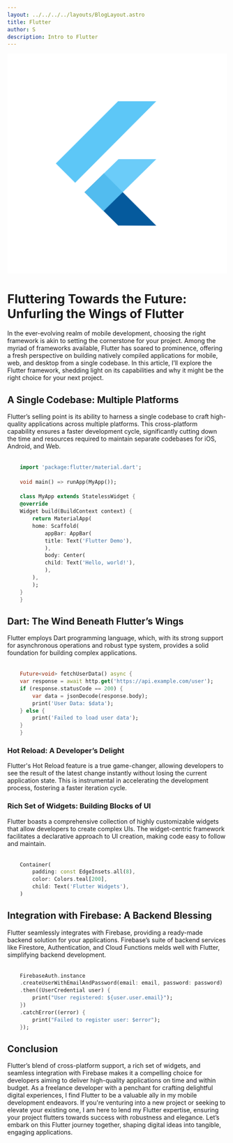 ```yaml
---
layout: ../../../../layouts/BlogLayout.astro
title: Flutter
author: S
description: Intro to Flutter
---
```


![Flutter](../../../../../assets/flutter.png)

# Fluttering Towards the Future: Unfurling the Wings of Flutter

In the ever-evolving realm of mobile development, choosing the right framework is akin to setting the cornerstone for your project. Among the myriad of frameworks available, Flutter has soared to prominence, offering a fresh perspective on building natively compiled applications for mobile, web, and desktop from a single codebase. In this article, I’ll explore the Flutter framework, shedding light on its capabilities and why it might be the right choice for your next project.

## A Single Codebase: Multiple Platforms

Flutter’s selling point is its ability to harness a single codebase to craft high-quality applications across multiple platforms. This cross-platform capability ensures a faster development cycle, significantly cutting down the time and resources required to maintain separate codebases for iOS, Android, and Web.

```dart

    import 'package:flutter/material.dart';

    void main() => runApp(MyApp());

    class MyApp extends StatelessWidget {
    @override
    Widget build(BuildContext context) {
        return MaterialApp(
        home: Scaffold(
            appBar: AppBar(
            title: Text('Flutter Demo'),
            ),
            body: Center(
            child: Text('Hello, world!'),
            ),
        ),
        );
    }
    }


```

## Dart: The Wind Beneath Flutter’s Wings

Flutter employs Dart programming language, which, with its strong support for asynchronous operations and robust type system, provides a solid foundation for building complex applications.

```dart

    Future<void> fetchUserData() async {
    var response = await http.get('https://api.example.com/user');
    if (response.statusCode == 200) {
        var data = jsonDecode(response.body);
        print('User Data: $data');
    } else {
        print('Failed to load user data');
    }
    }


```

### Hot Reload: A Developer’s Delight

Flutter's Hot Reload feature is a true game-changer, allowing developers to see the result of the latest change instantly without losing the current application state. This is instrumental in accelerating the development process, fostering a faster iteration cycle.

### Rich Set of Widgets: Building Blocks of UI

Flutter boasts a comprehensive collection of highly customizable widgets that allow developers to create complex UIs. The widget-centric framework facilitates a declarative approach to UI creation, making code easy to follow and maintain.

```dart

    Container(
        padding: const EdgeInsets.all(8),
        color: Colors.teal[200],
        child: Text('Flutter Widgets'),
    )


```

## Integration with Firebase: A Backend Blessing

Flutter seamlessly integrates with Firebase, providing a ready-made backend solution for your applications. Firebase’s suite of backend services like Firestore, Authentication, and Cloud Functions melds well with Flutter, simplifying backend development.

```dart

    FirebaseAuth.instance
    .createUserWithEmailAndPassword(email: email, password: password)
    .then((UserCredential user) {
        print("User registered: ${user.user.email}");
    })
    .catchError((error) {
        print("Failed to register user: $error");
    });


```

## Conclusion

Flutter’s blend of cross-platform support, a rich set of widgets, and seamless integration with Firebase makes it a compelling choice for developers aiming to deliver high-quality applications on time and within budget. As a freelance developer with a penchant for crafting delightful digital experiences, I find Flutter to be a valuable ally in my mobile development endeavors. If you're venturing into a new project or seeking to elevate your existing one, I am here to lend my Flutter expertise, ensuring your project flutters towards success with robustness and elegance. Let’s embark on this Flutter journey together, shaping digital ideas into tangible, engaging applications.